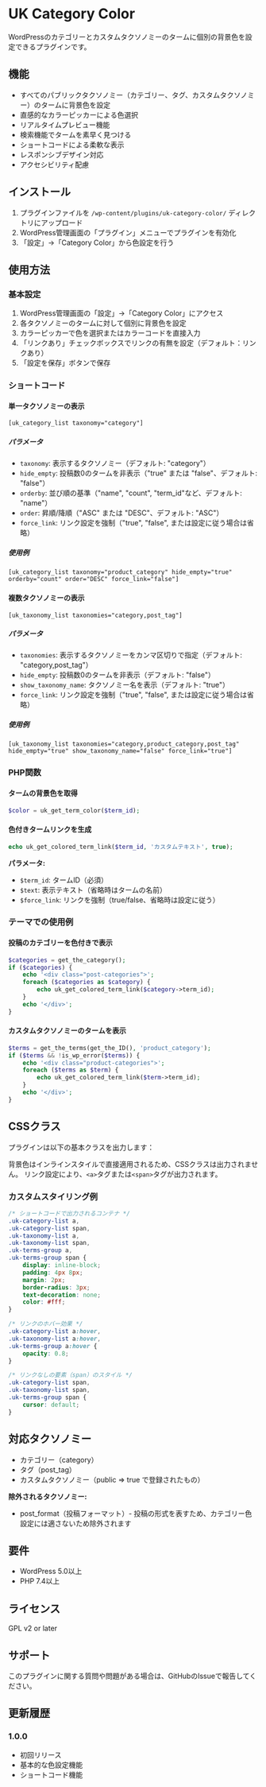 # UK Category Color

WordPressのカテゴリーとカスタムタクソノミーのタームに個別の背景色を設定できるプラグインです。

## 機能

- すべてのパブリックタクソノミー（カテゴリー、タグ、カスタムタクソノミー）のタームに背景色を設定
- 直感的なカラーピッカーによる色選択
- リアルタイムプレビュー機能
- 検索機能でタームを素早く見つける
- ショートコードによる柔軟な表示
- レスポンシブデザイン対応
- アクセシビリティ配慮

## インストール

1. プラグインファイルを `/wp-content/plugins/uk-category-color/` ディレクトリにアップロード
2. WordPress管理画面の「プラグイン」メニューでプラグインを有効化
3. 「設定」→「Category Color」から色設定を行う

## 使用方法

### 基本設定

1. WordPress管理画面の「設定」→「Category Color」にアクセス
2. 各タクソノミーのタームに対して個別に背景色を設定
3. カラーピッカーで色を選択またはカラーコードを直接入力
4. 「リンクあり」チェックボックスでリンクの有無を設定（デフォルト：リンクあり）
5. 「設定を保存」ボタンで保存

### ショートコード

#### 単一タクソノミーの表示

```
[uk_category_list taxonomy="category"]
```

##### パラメータ
- `taxonomy`: 表示するタクソノミー（デフォルト: "category"）
- `hide_empty`: 投稿数0のタームを非表示（"true" または "false"、デフォルト: "false"）
- `orderby`: 並び順の基準（"name", "count", "term_id"など、デフォルト: "name"）
- `order`: 昇順/降順（"ASC" または "DESC"、デフォルト: "ASC"）
- `force_link`: リンク設定を強制（"true", "false", または設定に従う場合は省略）

##### 使用例
```
[uk_category_list taxonomy="product_category" hide_empty="true" orderby="count" order="DESC" force_link="false"]
```

#### 複数タクソノミーの表示

```
[uk_taxonomy_list taxonomies="category,post_tag"]
```

##### パラメータ
- `taxonomies`: 表示するタクソノミーをカンマ区切りで指定（デフォルト: "category,post_tag"）
- `hide_empty`: 投稿数0のタームを非表示（デフォルト: "false"）
- `show_taxonomy_name`: タクソノミー名を表示（デフォルト: "true"）
- `force_link`: リンク設定を強制（"true", "false", または設定に従う場合は省略）

##### 使用例
```
[uk_taxonomy_list taxonomies="category,product_category,post_tag" hide_empty="true" show_taxonomy_name="false" force_link="true"]
```

### PHP関数

#### タームの背景色を取得

```php
$color = uk_get_term_color($term_id);
```

#### 色付きタームリンクを生成

```php
echo uk_get_colored_term_link($term_id, 'カスタムテキスト', true);
```

**パラメータ:**
- `$term_id`: タームID（必須）
- `$text`: 表示テキスト（省略時はタームの名前）
- `$force_link`: リンクを強制（true/false、省略時は設定に従う）

### テーマでの使用例

#### 投稿のカテゴリーを色付きで表示

```php
$categories = get_the_category();
if ($categories) {
    echo '<div class="post-categories">';
    foreach ($categories as $category) {
        echo uk_get_colored_term_link($category->term_id);
    }
    echo '</div>';
}
```

#### カスタムタクソノミーのタームを表示

```php
$terms = get_the_terms(get_the_ID(), 'product_category');
if ($terms && !is_wp_error($terms)) {
    echo '<div class="product-categories">';
    foreach ($terms as $term) {
        echo uk_get_colored_term_link($term->term_id);
    }
    echo '</div>';
}
```

## CSSクラス

プラグインは以下の基本クラスを出力します：

背景色はインラインスタイルで直接適用されるため、CSSクラスは出力されません。
リンク設定により、`<a>`タグまたは`<span>`タグが出力されます。

### カスタムスタイリング例

```css
/* ショートコードで出力されるコンテナ */
.uk-category-list a,
.uk-category-list span,
.uk-taxonomy-list a,
.uk-taxonomy-list span,
.uk-terms-group a,
.uk-terms-group span {
    display: inline-block;
    padding: 4px 8px;
    margin: 2px;
    border-radius: 3px;
    text-decoration: none;
    color: #fff;
}

/* リンクのホバー効果 */
.uk-category-list a:hover,
.uk-taxonomy-list a:hover,
.uk-terms-group a:hover {
    opacity: 0.8;
}

/* リンクなしの要素（span）のスタイル */
.uk-category-list span,
.uk-taxonomy-list span,
.uk-terms-group span {
    cursor: default;
}
```

## 対応タクソノミー

- カテゴリー（category）
- タグ（post_tag）
- カスタムタクソノミー（public => true で登録されたもの）

**除外されるタクソノミー:**
- post_format（投稿フォーマット）- 投稿の形式を表すため、カテゴリー色設定には適さないため除外されます

## 要件

- WordPress 5.0以上
- PHP 7.4以上

## ライセンス

GPL v2 or later

## サポート

このプラグインに関する質問や問題がある場合は、GitHubのIssueで報告してください。

## 更新履歴

### 1.0.0
- 初回リリース
- 基本的な色設定機能
- ショートコード機能
